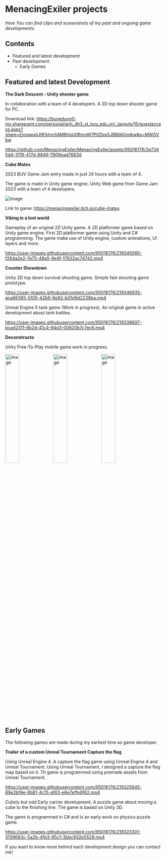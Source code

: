 # MenacingExiler projects

*Here You can find clips and screenshots of my past and ongoing game developments.*

## Contents
  * Featured and latest development
  * Past development
    - Early Games

## **Featured and latest Development**

**The Dark Descent - Unity shooter game**

In collaboration with a team of 4 developers.
A 2D top down shooter game for PC.

Download link: https://buveduvn0-my.sharepoint.com/personal/anh_dh3_st_buv_edu_vn/_layouts/15/guestaccess.aspx?share=EjonapxliJ9FkhmSAMBVsU0BmoW7PtlZbsGJBBjlAGmikw&e=MWGVbw


https://github.com/MenacingExiler/MenacingExiler/assets/95016176/3e7345d4-3119-417d-8849-7909ead7683d

**Cube Mates**


2023 BUV Game Jam entry made in just 24 hours with a team of 4.

The game is made in Unity game engine. Unity Web game from Game Jam 2023 with a team of 4 developers.

![image](https://github.com/MenacingExiler/MenacingExiler/assets/95016176/aaacd928-517e-4e0a-91f2-5e624ce15732)

Link to game: https://menacingexiler.itch.io/cube-mates


**Viking in a lost world**


Gameplay of an original 2D Unity game. A 2D platformer game based on Unity game engine.
First 2D platformer game using Unity and C# programming. The game make use of Unity engine, custom animations, UI layers and more.

https://user-images.githubusercontent.com/95016176/219345060-f264a2e2-7e75-48a5-9e4f-17632ac74742.mp4

**Counter Showdown**

Unity 2D top down survival shooting game.
Simple fast shooting game prototype.

https://user-images.githubusercontent.com/95016176/219346935-aca66385-5105-42b9-8e92-b01d9d2238ba.mp4


Unreal Engine 5 tank game (Work in progress). An original game in active development about tank battles.

https://user-images.githubusercontent.com/95016176/219338607-bcad2311-8b2d-41c4-94d3-00820b7c7ec6.mp4

**Deconstructo**

Unity Free-To-Play mobile game work in progress.

<img src="https://github.com/MenacingExiler/MenacingExiler/assets/95016176/7613a39a-15dd-41cc-80a8-966cf1953d97" alt="image" style="width:30%; height:30%;">
<img src="https://github.com/MenacingExiler/MenacingExiler/assets/95016176/cbe8c6d1-4bd5-431c-965b-6f281bb0f0ad" alt="image" style="width:30%; height:30%;">
<img src="https://github.com/MenacingExiler/MenacingExiler/assets/95016176/35c4b26c-3517-454c-9325-d47e4c1e2f2d" alt="image" style="width:30%; height:30%;">

## **Early Games**

The following games are made during my earliest time as game developer.

**Trailer of a custom Unreal Tournament Capture the flag**

Using Unreal Engine 4. A capture the flag game using Unreal Engine 4 and Unreal Tournament.
Using Unreal Tournament, I designed a capture the flag map based on it. Th game is programmed using premade assets from Unreal Tournament.

https://user-images.githubusercontent.com/95016176/219325645-89e2bf9e-9b81-4c15-af63-e6e7effe9f62.mp4

*Cubely but odd*
Early carrier development. A puzzle game about moving a cube to the finishing line. The game is based on Unity 3D.

The game is programmed in C# and is an early work on physics puzzle game.

https://user-images.githubusercontent.com/95016176/219323301-3139683c-5a2b-4fb3-85c1-3bbc932e5528.mp4



If you want to know more behind each development design you can contact me!
